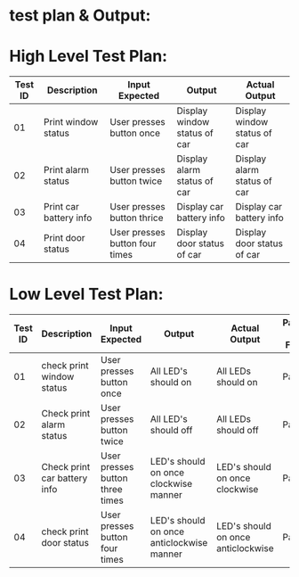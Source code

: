 # test plan & Output:

# High Level Test Plan: 

|Test ID|	Description|	Input	Expected| Output|	Actual Output|
|---|---|---|---|---|
| 01 |	Print window status|	User presses button once|	Display window status of car	|Display window status of car|
| 02 |	Print alarm status|	User presses button twice|	Display alarm status of car	|Display alarm status of car|
| 03 |	Print car battery info|	User presses button thrice|	Display car battery info	|Display car battery info|
| 04 |	Print door status|	User presses button four times|	Display door status of car|	Display door status of car|

# Low Level Test Plan:

|Test ID|	Description|	Input	Expected| Output|	Actual Output|	Passed Or Failed|
|---|---|---|---|---|---|
|01	|check print window status|	User presses button once	|All LED's should on	|All LEDs should on	|Pass|
|02	|Check print alarm status|	User presses button twice	|All LED's should off	|All LEDs should off	|Pass|
|03	|Check print car battery info|	User presses button three times	|LED's should on once clockwise manner	|LED's should on once clockwise	|Pass|
|04	|check print door status	|User presses button four times	|LED's should on once anticlockwise manner	|LED's should on once anticlockwise	|Pass|


